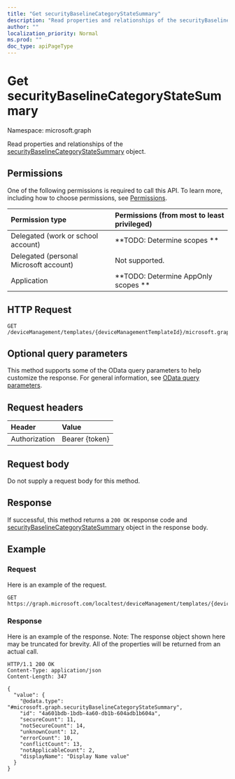 ```yaml
---
title: "Get securityBaselineCategoryStateSummary"
description: "Read properties and relationships of the securityBaselineCategoryStateSummary object."
author: ""
localization_priority: Normal
ms.prod: ""
doc_type: apiPageType
---
```


# Get securityBaselineCategoryStateSummary

Namespace: microsoft.graph

Read properties and relationships of the [securityBaselineCategoryStateSummary](../resources/securitybaselinecategorystatesummary.md) object.

## Permissions
One of the following permissions is required to call this API. To learn more, including how to choose permissions, see [Permissions](/concepts/permissions-reference.md).

|Permission type|Permissions (from most to least privileged)|
|:---|:---|
|Delegated (work or school account)|**TODO: Determine scopes **|
|Delegated (personal Microsoft account)|Not supported.|
|Application|**TODO: Determine AppOnly scopes **|

## HTTP Request
<!-- {
  "blockType": "ignored"
}
-->
``` http
GET /deviceManagement/templates/{deviceManagementTemplateId}/microsoft.graph.securityBaselineTemplate/categoryDeviceStateSummaries/{securityBaselineCategoryStateSummaryId}
```

## Optional query parameters
This method supports some of the OData query parameters to help customize the response. For general information, see [OData query parameters](/graph/query-parameters).

## Request headers
|Header|Value|
|:---|:---|
|Authorization|Bearer {token}|

## Request body
Do not supply a request body for this method.

## Response
If successful, this method returns a `200 OK` response code and [securityBaselineCategoryStateSummary](../resources/securitybaselinecategorystatesummary.md) object in the response body.

## Example

### Request
Here is an example of the request.
<!-- {
  "blockType": "request",
  "name": "get_securitybaselinecategorystatesummary"
}
-->
``` http
GET https://graph.microsoft.com/localtest/deviceManagement/templates/{deviceManagementTemplateId}/microsoft.graph.securityBaselineTemplate/categoryDeviceStateSummaries/{securityBaselineCategoryStateSummaryId}
```

### Response
Here is an example of the response. Note: The response object shown here may be truncated for brevity. All of the properties will be returned from an actual call.
<!-- {
  "blockType": "response",
  "truncated": true,
  "@odata.type": "microsoft.graph.securityBaselineCategoryStateSummary"
}
-->
``` http
HTTP/1.1 200 OK
Content-Type: application/json
Content-Length: 347

{
  "value": {
    "@odata.type": "#microsoft.graph.securityBaselineCategoryStateSummary",
    "id": "4a601bdb-1bdb-4a60-db1b-604adb1b604a",
    "secureCount": 11,
    "notSecureCount": 14,
    "unknownCount": 12,
    "errorCount": 10,
    "conflictCount": 13,
    "notApplicableCount": 2,
    "displayName": "Display Name value"
  }
}
```

